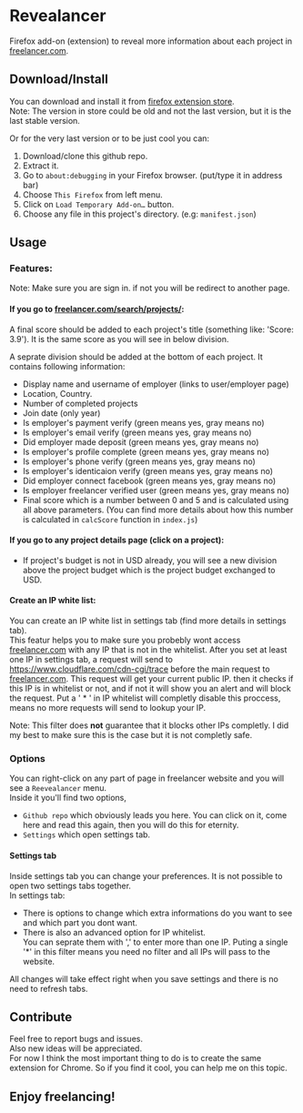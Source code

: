 # Revealancer
Firefox add-on (extension) to reveal more information about each project in <a href="https://www.freelancer.com">freelancer.com</a>.

## Download/Install
You can download and install it from <a href="https://addons.mozilla.org/en-US/firefox/addon/revealancer/?utm_source=addons.mozilla.org&utm_medium=referral&utm_content=search">firefox extension store</a>. <br>
Note: The version in store could be old and not the last version, but it is the last stable version.

Or for the very last version or to be just cool you can:
1. Download/clone this github repo.
2. Extract it.
3. Go to `about:debugging` in your Firefox browser. (put/type it in address bar)
4. Choose `This Firefox` from left menu.
5. Click on `Load Temporary Add-on…` button.
6. Choose any file in this project's directory. (e.g: `manifest.json`)

## Usage
### Features:
Note: Make sure you are sign in. if not you will be redirect to another page.

#### If you go to <a href="https://www.freelancer.com/search/projects/">freelancer.com/search/projects/</a>:
A final score should be added to each project's title (something like: 'Score: 3.9'). It is the same score as you will see in below division.

A seprate division should be added at the bottom of each project. It contains following information:
 - Display name and username of employer (links to user/employer page)
 - Location, Country.
 - Number of completed projects
 - Join date (only year)
 - Is employer's payment verify (green means yes, gray means no)
 - Is employer's email verify (green means yes, gray means no)
 - Did employer made deposit (green means yes, gray means no)
 - Is employer's profile complete (green means yes, gray means no)
 - Is employer's phone verify (green means yes, gray means no)
 - Is employer's identicaion verify (green means yes, gray means no)
 - Did employer connect facebook (green means yes, gray means no)
 - Is employer freelancer verified user (green means yes, gray means no)
 - Final score which is a number between 0 and 5 and is calculated using all above parameters. (You can find more details about how this number is calculated in `calcScore` function in `index.js`)
  
#### If you go to any project details page (click on a project):
 - If project's budget is not in USD already, you will see a new division above the project budget which is the project budget exchanged to USD.

#### Create an IP white list:
You can create an IP white list in settings tab (find more details in settings tab).<br> This featur helps you to make sure you probebly wont access <a href="https://www.freelancer.com">freelancer.com</a> with any IP that is not in the whitelist. After you set at least one IP in settings tab, a request will send to https://www.cloudflare.com/cdn-cgi/trace before the main request to <a href="https://www.freelancer.com">freelancer.com</a>. This request will get your current public IP. then it checks if this IP is in whitelist or not, and if not it will show you an alert and will block the request. Put a ' \* ' in IP whitelist will completly disable this proccess, means no more requests will send to lookup your IP.
 
Note: This filter does **not** guarantee that it blocks other IPs completly. I did my best to make sure this is the case but it is not completly safe.
### Options
You can right-click on any part of page in freelancer website and you will see a `Reevealancer` menu. <br>
Inside it you'll find two options, 
- `Github repo` which obviously leads you here. You can click on it, come here and read this again, then you will do this for eternity.
- `Settings` which open settings tab.

#### Settings tab
Inside settings tab you can change your preferences. It is not possible to open two settings tabs together.<br>
In settings tab:
- There is options to change which extra informations do you want to see and which part you dont want.<br>
- There is also an advanced option for IP whitelist.<br>
You can seprate them with ',' to enter more than one IP. Puting a single '\*' in this filter means you need no filter and all IPs will pass to the website.


All changes will take effect right when you save settings and there is no need to refresh tabs.

## Contribute 
Feel free to report bugs and issues. <br>
Also new ideas will be appreciated.<br>
For now I think the most important thing to do is to create the same extension for Chrome. So if you find it cool, you can help me on this topic.

## Enjoy freelancing!
